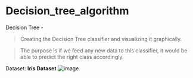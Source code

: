 # Decision_tree_algorithm

Decision Tree -

> Creating the Decision Tree classifier and visualizing it graphically.

> The purpose is if we feed any new data to this classifier, it would be able to predict the right class accordingly.

Dataset: **Iris Dataset**
![image](https://user-images.githubusercontent.com/87874194/173878511-22ccf20a-1538-44c8-ac7b-734d14e2abc2.png)

